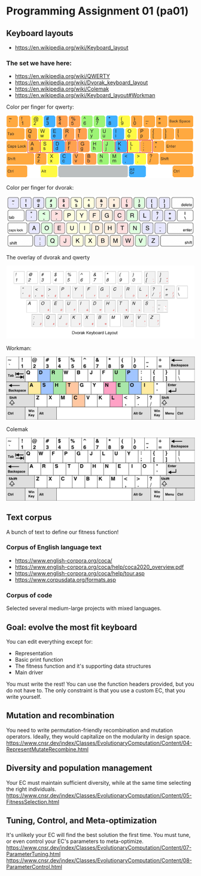 # Programming Assignment 01 (pa01)

## Keyboard layouts
* https://en.wikipedia.org/wiki/Keyboard_layout

### The set we have here:
* https://en.wikipedia.org/wiki/QWERTY
* https://en.wikipedia.org/wiki/Dvorak_keyboard_layout
* https://en.wikipedia.org/wiki/Colemak
* https://en.wikipedia.org/wiki/Keyboard_layout#Workman

Color per finger for qwerty:

![](kb_qwerty_color.png)


Color per finger for dvorak:

![](kb_dvorak_color.png)


The overlay of dvorak and qwerty

![](kb_overlay.png)

Workman: 

![](kb_workman.png)

Colemak

![](kb_colemak.png)

## Text corpus
A bunch of text to define our fitness function!

### Corpus of English language text
* https://www.english-corpora.org/coca/
* https://www.english-corpora.org/coca/help/coca2020_overview.pdf
* https://www.english-corpora.org/coca/help/tour.asp
* https://www.corpusdata.org/formats.asp

### Corpus of code
Selected several medium-large projects with mixed languages.

## Goal: evolve the most fit keyboard
You can edit everything except for:
* Representation
* Basic print function
* The fitness function and it's supporting data structures
* Main driver

You must write the rest!
You can use the function headers provided,
but you do not have to.
The only constraint is that you use a custom EC,
that you write yourself.

## Mutation and recombination
You need to write permutation-friendly recombination and mutation operators.
Ideally, they would capitalize on the modularity in design space.
https://www.cnsr.dev/index/Classes/EvolutionaryComputation/Content/04-RepresentMutateRecombine.html

## Diversity and population management
Your EC must maintain sufficient diversity,
while at the same time selecting the right individuals.
https://www.cnsr.dev/index/Classes/EvolutionaryComputation/Content/05-FitnessSelection.html

## Tuning, Control, and Meta-optimization
It's unlikely your EC will find the best solution the first time.
You must tune, or even control your EC's parameters to meta-optimize.
https://www.cnsr.dev/index/Classes/EvolutionaryComputation/Content/07-ParameterTuning.html
https://www.cnsr.dev/index/Classes/EvolutionaryComputation/Content/08-ParameterControl.html
